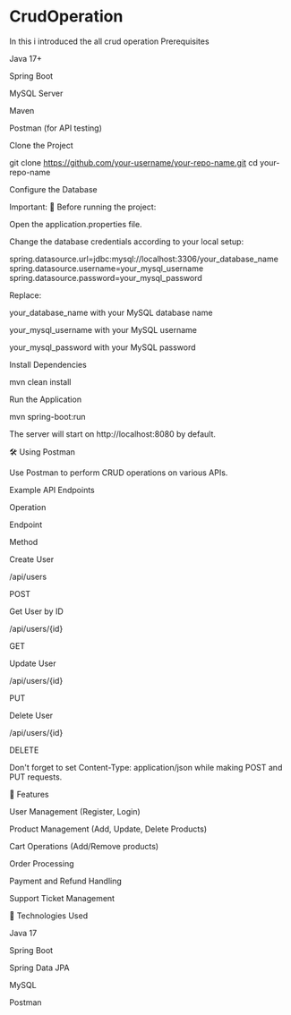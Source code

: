 # CrudOperation
In this i introduced the all crud operation
Prerequisites

Java 17+

Spring Boot

MySQL Server

Maven

Postman (for API testing)

Clone the Project

git clone https://github.com/your-username/your-repo-name.git
cd your-repo-name

Configure the Database

Important: 🚨 Before running the project:

Open the application.properties file.

Change the database credentials according to your local setup:

spring.datasource.url=jdbc:mysql://localhost:3306/your_database_name
spring.datasource.username=your_mysql_username
spring.datasource.password=your_mysql_password

Replace:

your_database_name with your MySQL database name

your_mysql_username with your MySQL username

your_mysql_password with your MySQL password

Install Dependencies

mvn clean install

Run the Application

mvn spring-boot:run

The server will start on http://localhost:8080 by default.

🛠️ Using Postman

Use Postman to perform CRUD operations on various APIs.

Example API Endpoints

Operation

Endpoint

Method

Create User

/api/users

POST

Get User by ID

/api/users/{id}

GET

Update User

/api/users/{id}

PUT

Delete User

/api/users/{id}

DELETE

Don't forget to set Content-Type: application/json while making POST and PUT requests.

🌟 Features

User Management (Register, Login)

Product Management (Add, Update, Delete Products)

Cart Operations (Add/Remove products)

Order Processing

Payment and Refund Handling

Support Ticket Management

🚀 Technologies Used

Java 17

Spring Boot

Spring Data JPA

MySQL

Postman
